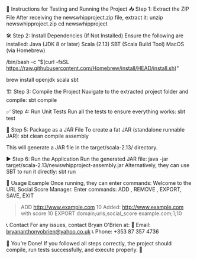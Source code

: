 
📝 Instructions for Testing and Running the Project
📥 Step 1: Extract the ZIP File
After receiving the newswhipproject.zip file, extract it:
unzip newswhipproject.zip
cd newswhipproject


🛠 Step 2: Install Dependencies (If Not Installed)
Ensure the following are installed:
Java (JDK 8 or later)
Scala (2.13)
SBT (Scala Build Tool)
MacOS (via Homebrew)

/bin/bash -c "$(curl -fsSL https://raw.githubusercontent.com/Homebrew/install/HEAD/install.sh)"

brew install openjdk scala sbt


🏗 Step 3: Compile the Project
Navigate to the extracted project folder and compile:
sbt compile


✅ Step 4: Run Unit Tests
Run all the tests to ensure everything works:
sbt test


🚀 Step 5: Package as a JAR File
To create a fat JAR (standalone runnable JAR):
sbt clean compile assembly

This will generate a JAR file in the target/scala-2.13/ directory.

▶️ Step 6: Run the Application
Run the generated JAR file:
java -jar target/scala-2.13/newswhipproject-assembly.jar
Alternatively, they can use SBT to run it directly:
sbt run


🎯 Usage Example
Once running, they can enter commands:
Welcome to the URL Social Score Manager. Enter commands: ADD <url> <score>, REMOVE <url>, EXPORT, SAVE, EXIT
> ADD http://www.example.com 10
Added: http://www.example.com with score 10
> EXPORT
domain;urls;social_score
example.com;1;10


📞 Contact
For any issues, contact Bryan O'Brien at: 📧 Email: bryananthonyobrien@yahoo.co.uk
📞 Phone: +353 87 357 4736

🎉 You’re Done!
If you followed all steps correctly, the project should compile, run tests successfully, and execute properly. 🚀


